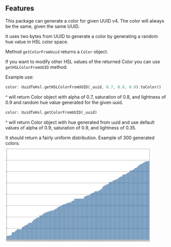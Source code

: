 ## Features

This package can generate a color for given UUID v4. The color will always be the same, given the same UUID.

It uses two bytes from UUID to generate a color by generating a random hue value in HSL color space.

Method `getColorFromUuid` returns a `Color` object.

If you want to modify other HSL values of the returned Color you can use `getHSLColorFromUUID` method.

Example use:

```dart
color: UuidToHsl.getHSLColorFromUUID(_uuid, 0.7, 0.8, 0.9).toColor()
```
^ will return Color object with alpha of 0.7, saturation of 0.8, and lightness of 0.9 and random hue value generated for the given uuid.

```dart
color: UuidToHsl.getColorFromUUID(_uuid)
```
^ will return Color object with hue generated from uuid and use default values of alpha of 0.9, saturation of 0.9, and lightness of 0.35.

It should return a fairly uniform distribution. Example of 300 generated colors:
![color_distribution](https://github.com/merkator95/uuid_to_hsl/blob/master/hue-distribution.png)
